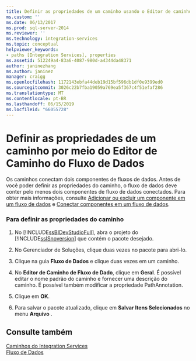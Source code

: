 ```yaml
---
title: Definir as propriedades de um caminho usando o Editor de caminho de fluxo de dados | Microsoft Docs
ms.custom: ''
ms.date: 06/13/2017
ms.prod: sql-server-2014
ms.reviewer: ''
ms.technology: integration-services
ms.topic: conceptual
helpviewer_keywords:
- paths [Integration Services], properties
ms.assetid: 512249a4-83a6-4087-980d-a4344da48371
author: janinezhang
ms.author: janinez
manager: craigg
ms.openlocfilehash: 1172143ebfa44deb19d15bf596db1df0e9399ed0
ms.sourcegitcommit: 3026c22b7fba19059a769ea5f367c4f51efaf286
ms.translationtype: MT
ms.contentlocale: pt-BR
ms.lasthandoff: 06/15/2019
ms.locfileid: "66055728"
---
```

# <a name="set-the-properties-of-a-path-by-using-the-data-flow-path-editor"></a>Definir as propriedades de um caminho por meio do Editor de Caminho do Fluxo de Dados
  Os caminhos conectam dois componentes de fluxos de dados. Antes de você poder definir as propriedades do caminho, o fluxo de dados deve conter pelo menos dois componentes de fluxo de dados conectados. Para obter mais informações, consulte [Adicionar ou excluir um componente em um fluxo de dados](data-flow/add-or-delete-a-component-in-a-data-flow.md) e [Conectar componentes em um fluxo de dados](data-flow/connect-components-in-a-data-flow.md).  
  
### <a name="to-set-path-properties"></a>Para definir as propriedades do caminho  
  
1.  No [!INCLUDE[ssBIDevStudioFull](../includes/ssbidevstudiofull-md.md)], abra o projeto do [!INCLUDE[ssISnoversion](../includes/ssisnoversion-md.md)] que contém o pacote desejado.  
  
2.  No Gerenciador de Soluções, clique duas vezes no pacote para abri-lo.  
  
3.  Clique na guia **Fluxo de Dados** e clique duas vezes em um caminho.  
  
4.  No **Editor de Caminho de Fluxo de Dado**, clique em **Geral**. É possível editar o nome padrão do caminho e fornecer uma descrição do caminho. É possível também modificar a propriedade PathAnnotation.  
  
5.  Clique em **OK**.  
  
6.  Para salvar o pacote atualizado, clique em **Salvar Itens Selecionados** no menu **Arquivo** .  
  
## <a name="see-also"></a>Consulte também  
 [Caminhos do Integration Services](data-flow/integration-services-paths.md)   
 [Fluxo de Dados](data-flow/data-flow.md)  
  
  
